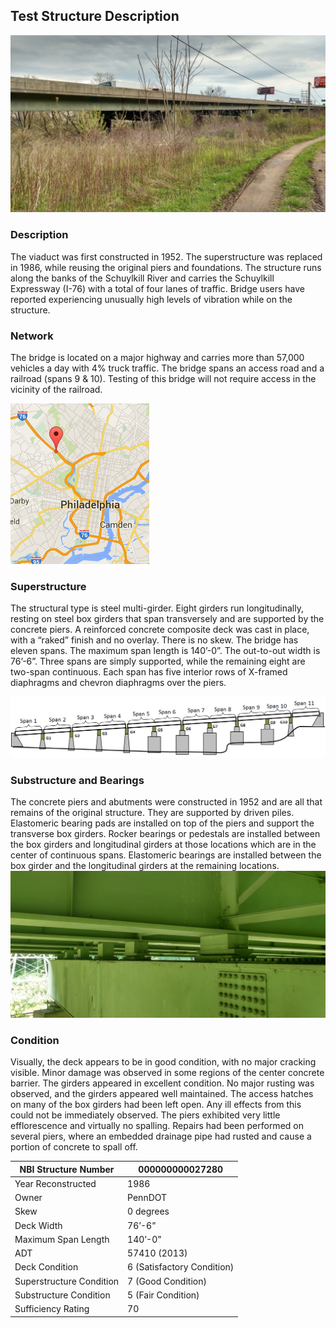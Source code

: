 ## Test Structure Description
![Photo of bridge elevation](Images/structure_main.jpg)
### Description
The viaduct was first constructed in 1952. The superstructure was replaced in 1986, while reusing the original piers and foundations. The structure runs along the banks of the Schuylkill River and carries the Schuylkill Expressway (I-76) with a total of four lanes of traffic. Bridge users have reported experiencing unusually high levels of vibration while on the structure.
### Network
The bridge is located on a major highway and carries more than 57,000 vehicles a day with 4% truck traffic. The bridge spans an access road and a railroad (spans 9 & 10). Testing of this bridge will not require access in the vicinity of the railroad.

![Location of bridge on map](Images/map_loc.png)
### Superstructure
The structural type is steel multi-girder. Eight girders run longitudinally, resting on steel box girders that span transversely and are supported by the concrete piers. A reinforced concrete composite deck was cast in place, with a “raked” finish and no overlay. There is no skew. The bridge has eleven spans. The maximum span length is 140’-0”. The out-to-out width is 76’-6”. Three spans are simply supported, while the remaining eight are two-span continuous. Each span has five interior rows of X-framed diaphragms and chevron diaphragms over the piers.

![Diagram of Bridge System](Images/elevation_system.png)
### Substructure and Bearings
The concrete piers and abutments were constructed in 1952 and are all that remains of the original structure. They are supported by driven piles. Elastomeric bearing pads are installed on top of the piers and support the transverse box girders. Rocker bearings or pedestals are installed between the box girders and longitudinal girders at those locations which are in the center of continuous spans. Elastomeric bearings are installed between the box girder and the longitudinal girders at the remaining locations.
![Bearings under Continuous Spans](Images/RockerBearing.jpg)

### Condition
Visually, the deck appears to be in good condition, with no major cracking visible. Minor damage was observed in some regions of the center concrete barrier. The girders appeared in excellent condition. No major rusting was observed, and the girders appeared well maintained. The access hatches on many of the box girders had been left open. Any ill effects from this could not be immediately observed. The piers exhibited very little efflorescence and virtually no spalling. Repairs had been performed on several piers, where an embedded drainage pipe had rusted and cause a portion of concrete to spall off.


|NBI Structure Number |	000000000027280 |
|------|-----|
|Year Reconstructed | 	1986|
|Owner	| PennDOT|
|Skew	| 0 degrees|
|Deck Width |	76’-6”|
|Maximum Span Length	| 140’-0”|
|ADT	| 57410 (2013)|
|Deck Condition	| 6 (Satisfactory Condition)|
|Superstructure Condition	| 7 (Good Condition)|
|Substructure Condition	| 5 (Fair Condition)|
|Sufficiency Rating	| 70|

